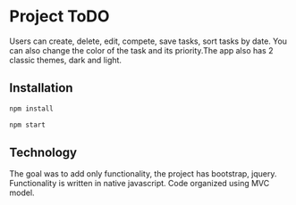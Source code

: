 # Project ToDO

Users can create, delete, edit, compete, save tasks, sort tasks by date. You can also change the color of the task and its priority.The app also has 2 classic themes, dark and light.

## Installation



```bash
npm install
```
```bash
npm start
```

## Technology

The goal was to add only functionality, the project has bootstrap, jquery. Functionality is written in native javascript. Code organized using MVC model.